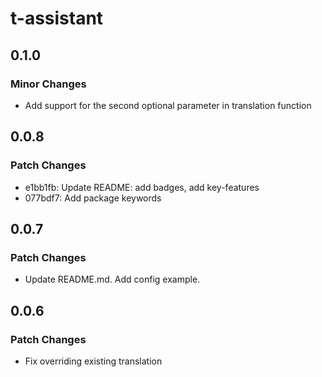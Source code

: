 # t-assistant

## 0.1.0

### Minor Changes

- Add support for the second optional parameter in translation function

## 0.0.8

### Patch Changes

- e1bb1fb: Update README: add badges, add key-features
- 077bdf7: Add package keywords

## 0.0.7

### Patch Changes

- Update README.md. Add config example.

## 0.0.6

### Patch Changes

- Fix overriding existing translation
